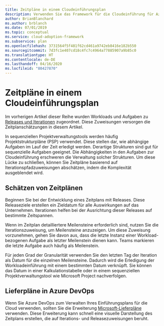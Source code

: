 ```yaml
---
title: Zeitpläne in einem Cloudeinführungsplan
description: Verwenden Sie das Framework für die Cloudeinführung für Azure, um zu erfahren, wie Sie basierend auf Ihrem Cloudeinführungsplan Zeitplanschätzungen durchführen.
author: BrianBlanchard
ms.author: brblanch
ms.date: 07/01/2019
ms.topic: conceptual
ms.service: cloud-adoption-framework
ms.subservice: plan
ms.openlocfilehash: 3731564f5f481f62cd461a9742eb8416e182b550
ms.sourcegitcommit: 7d3fc1e407cd18c4fc7c4964a77885907a9b85c0
ms.translationtype: HT
ms.contentlocale: de-DE
ms.lasthandoff: 04/16/2020
ms.locfileid: "80427870"
---
```

# <a name="timelines-in-a-cloud-adoption-plan"></a>Zeitpläne in einem Cloudeinführungsplan

Im vorherigen Artikel dieser Reihe wurden Workloads und Aufgaben zu [Releases und Iterationen](./iteration-paths.md) zugeordnet. Diese Zuweisungen versorgen die Zeitplanschätzungen in diesem Artikel.

In sequenziellen Projektverwaltungstools werden häufig Projektstrukturpläne (PSP) verwendet. Diese stellen dar, wie abhängige Aufgaben im Lauf der Zeit erledigt werden. Derartige Strukturen sind gut für sequenzielle Aufgaben geeignet. Die Abhängigkeiten in den Aufgaben zur Cloudeinführung erschweren die Verwaltung solcher Strukturen. Um diese Lücke zu schließen, können Sie Zeitpläne basierend auf Iterationspfadzuweisungen abschätzen, indem die Komplexität ausgeblendet wird.

## <a name="estimate-timelines"></a>Schätzen von Zeitplänen

Beginnen Sie bei der Entwicklung eines Zeitplans mit Releases. Diese Releaseziele erstellen ein Zieldatum für alle Auswirkungen auf das Unternehmen. Iterationen helfen bei der Ausrichtung dieser Releases auf bestimmte Zeitspannen.

Wenn im Zeitplan detailliertere Meilensteine erforderlich sind, nutzen Sie die Iterationszuweisung, um Meilensteine anzuzeigen. Um diese Zuweisung vorzunehmen, gehen Sie davon aus, dass die letzte Instanz einer Workload-bezogenen Aufgabe als letzter Meilenstein dienen kann. Teams markieren die letzte Aufgabe auch häufig als Meilenstein.

Für jeden Grad der Granularität verwenden Sie den letzten Tag der Iteration als Datum für die einzelnen Meilensteine. Dadurch wird die Erledigung der Workloadeinführung mit einem bestimmten Datum verknüpft. Sie können das Datum in einer Kalkulationstabelle oder in einem sequenziellen Projektverwaltungstool wie Microsoft Project nachverfolgen.

## <a name="delivery-plans-in-azure-devops"></a>Lieferpläne in Azure DevOps

Wenn Sie Azure DevOps zum Verwalten Ihres Einführungsplans für die Cloud verwenden, sollten Sie die Erweiterung [Microsoft-Lieferpläne](https://marketplace.visualstudio.com/items?itemName=ms.vss-plans) verwenden. Diese Erweiterung kann schnell eine visuelle Darstellung des Zeitplans erstellen, die auf Iterations- und Releasezuweisungen beruht.
